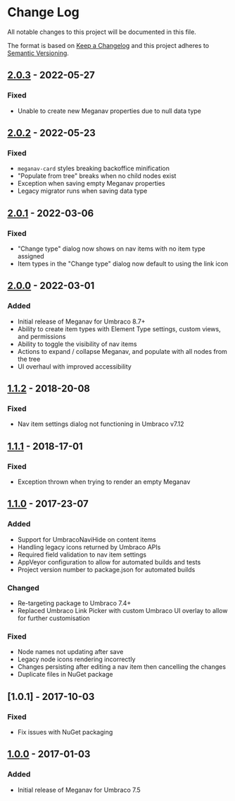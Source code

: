 # Change Log

All notable changes to this project will be documented in this file.

The format is based on [Keep a Changelog](https://keepachangelog.com/) and this project adheres to [Semantic Versioning](https://semver.org/).

## [2.0.3] - 2022-05-27
### Fixed
* Unable to create new Meganav properties due to null data type

## [2.0.2] - 2022-05-23
### Fixed
* `meganav-card` styles breaking backoffice minification
* "Populate from tree" breaks when no child nodes exist
* Exception when saving empty Meganav properties
* Legacy migrator runs when saving data type

## [2.0.1] - 2022-03-06
### Fixed
* "Change type" dialog now shows on nav items with no item type assigned
* Item types in the "Change type" dialog now default to using the link icon

## [2.0.0] - 2022-03-01
### Added
* Initial release of Meganav for Umbraco 8.7+
* Ability to create item types with Element Type settings, custom views, and permissions
* Ability to toggle the visibility of nav items
* Actions to expand / collapse Meganav, and populate with all nodes from the tree
* UI overhaul with improved accessibility

## [1.1.2] - 2018-20-08
### Fixed
* Nav item settings dialog not functioning in Umbraco v7.12

## [1.1.1] - 2018-17-01
### Fixed
* Exception thrown when trying to render an empty Meganav

## [1.1.0] - 2017-23-07
### Added
* Support for UmbracoNaviHide on content items
* Handling legacy icons returned by Umbraco APIs
* Required field validation to nav item settings
* AppVeyor configuration to allow for automated builds and tests
* Project version number to package.json for automated builds

### Changed
* Re-targeting package to Umbraco 7.4+
* Replaced Umbraco Link Picker with custom Umbraco UI overlay to allow for further customisation

### Fixed
* Node names not updating after save
* Legacy node icons rendering incorrectly
* Changes persisting after editing a nav item then cancelling the changes
* Duplicate files in NuGet package

## [1.0.1] - 2017-10-03
### Fixed
* Fix issues with NuGet packaging

## [1.0.0] - 2017-01-03
### Added
* Initial release of Meganav for Umbraco 7.5

[Unreleased]: https://github.com/callumbwhyte/meganav/compare/release-2.0.3...HEAD
[2.0.3]: https://github.com/callumbwhyte/meganav/compare/release-2.0.2...release-2.0.3
[2.0.2]: https://github.com/callumbwhyte/meganav/compare/release-2.0.1...release-2.0.2
[2.0.1]: https://github.com/callumbwhyte/meganav/compare/release-2.0.0...release-2.0.1
[2.0.0]: https://github.com/callumbwhyte/meganav/tree/release-2.0.0
[1.1.2]: https://github.com/callumbwhyte/meganav/compare/release-1.1.1...release-1.1.2
[1.1.1]: https://github.com/callumbwhyte/meganav/compare/release-1.1.0...release-1.1.1
[1.1.0]: https://github.com/callumbwhyte/meganav/compare/release-1.0.0...release-1.1.0
[1.0.0]: https://github.com/callumbwhyte/meganav/tree/release-1.0.0